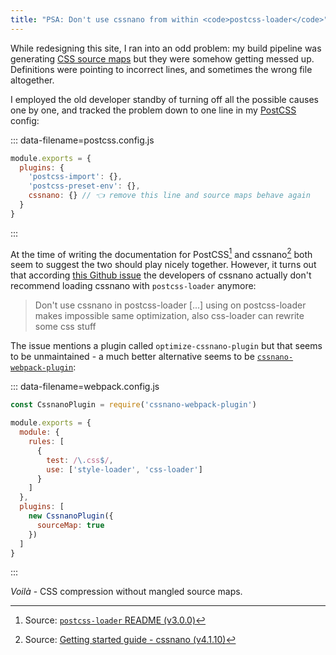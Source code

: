 ```yaml
---
title: "PSA: Don't use cssnano from within <code>postcss-loader</code>"
---
```


While redesigning this site, I ran into an odd problem: my build pipeline was generating [CSS source maps](https://developers.google.com/web/tools/chrome-devtools/javascript/source-maps) but they were somehow getting messed up. Definitions were pointing to incorrect lines, and sometimes the wrong file altogether.

<!-- excerpt -->

I employed the old developer standby of turning off all the possible causes one by one, and tracked the problem down to one line in my [PostCSS](https://postcss.org/) config:

::: data-filename=postcss.config.js

```js
module.exports = {
  plugins: {
    'postcss-import': {},
    'postcss-preset-env': {},
    cssnano: {} // 👈 remove this line and source maps behave again
  }
}
```

:::

At the time of writing the documentation for PostCSS[^1] and cssnano[^2] both seem to suggest the two should play nicely together. However, it turns out that according [this Github issue](https://github.com/cssnano/cssnano/issues/659) the developers of cssnano actually don't recommend loading cssnano with `postcss-loader` anymore:

> Don't use cssnano in postcss-loader [...] using on postcss-loader makes impossible same optimization, also css-loader can rewrite some css stuff

The issue mentions a plugin called `optimize-cssnano-plugin` but that seems to be unmaintained - a much better alternative seems to be [`cssnano-webpack-plugin`](https://www.npmjs.com/package/cssnano-webpack-plugin):

::: data-filename=webpack.config.js

```js
const CssnanoPlugin = require('cssnano-webpack-plugin')

module.exports = {
  module: {
    rules: [
      {
        test: /\.css$/,
        use: ['style-loader', 'css-loader']
      }
    ]
  },
  plugins: [
    new CssnanoPlugin({
      sourceMap: true
    })
  ]
}
```

:::

_Voilà_ - CSS compression without mangled source maps.

[^1]: Source: [`postcss-loader` README (v3.0.0)](https://github.com/postcss/postcss-loader/blob/v3.0.0/README.md#configuration)
[^2]: Source: [Getting started guide - cssnano (v4.1.10)](https://github.com/cssnano/cssnano/blob/v4.1.10/site/content/guides/getting-started.md)
